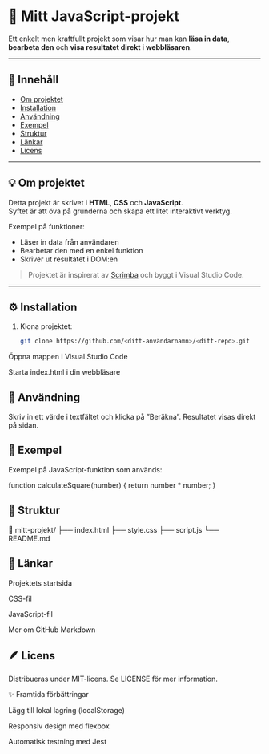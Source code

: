 
# 🚀 Mitt JavaScript-projekt

Ett enkelt men kraftfullt projekt som visar hur man kan **läsa in data**, **bearbeta den** och **visa resultatet direkt i webbläsaren**.

---

## 📁 Innehåll

- [Om projektet](#-om-projektet)
- [Installation](#-installation)
- [Användning](#-användning)
- [Exempel](#-exempel)
- [Struktur](#-struktur)
- [Länkar](#-länkar)
- [Licens](#-licens)

---

## 💡 Om projektet

Detta projekt är skrivet i **HTML**, **CSS** och **JavaScript**.  
Syftet är att öva på grunderna och skapa ett litet interaktivt verktyg.  

Exempel på funktioner:
- Läser in data från användaren
- Bearbetar den med en enkel funktion
- Skriver ut resultatet i DOM:en

> Projektet är inspirerat av [Scrimba](https://scrimba.com) och byggt i Visual Studio Code.

---

## ⚙️ Installation

1. Klona projektet:
   ```bash
   git clone https://github.com/<ditt-användarnamn>/<ditt-repo>.git


Öppna mappen i Visual Studio Code

Starta index.html i din webbläsare

## 🧠 Användning  

Skriv in ett värde i textfältet och klicka på ”Beräkna”.
Resultatet visas direkt på sidan.

##  🧩 Exempel 
Exempel på JavaScript-funktion som används:   

function calculateSquare(number) {
  return number * number;
}

## 🧩 Struktur  
📂 mitt-projekt/
├── index.html
├── style.css
├── script.js
└── README.md

##  🔗 Länkar  

Projektets startsida

CSS-fil

JavaScript-fil

Mer om GitHub Markdown

## 🪶 Licens  

Distribueras under MIT-licens.
Se LICENSE
 för mer information.

✨ Framtida förbättringar

 Lägg till lokal lagring (localStorage)

 Responsiv design med flexbox

 Automatisk testning med Jest
